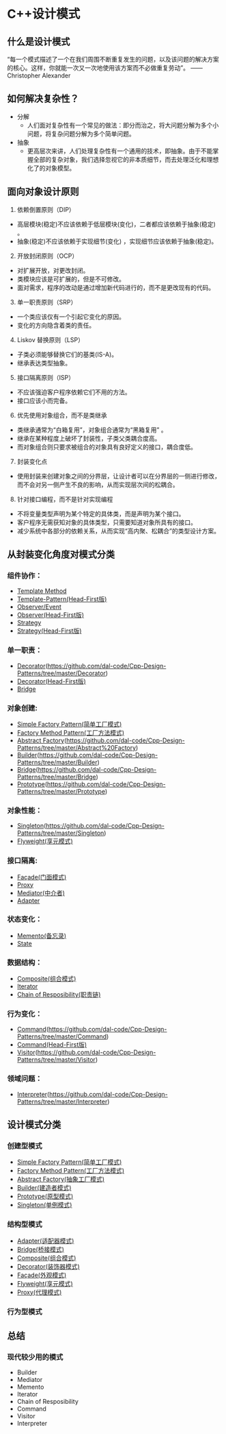 # C++设计模式

## 什么是设计模式
“每一个模式描述了一个在我们周围不断重复发生的问题，以及该问题的解决方案的核心。这样，你就能一次又一次地使用该方案而不必做重复劳动”。
——Christopher Alexander

## 如何解决复杂性？
+ 分解
  + 人们面对复杂性有一个常见的做法：即分而治之，将大问题分解为多个小问题，将复杂问题分解为多个简单问题。
+ 抽象
  + 更高层次来讲，人们处理复杂性有一个通用的技术，即抽象。由于不能掌握全部的复杂对象，我们选择忽视它的非本质细节，而去处理泛化和理想化了的对象模型。
  
  
## 面向对象设计原则
1. 依赖倒置原则（DIP）
  + 高层模块(稳定)不应该依赖于低层模块(变化)，二者都应该依赖于抽象(稳定) 。
  + 抽象(稳定)不应该依赖于实现细节(变化) ，实现细节应该依赖于抽象(稳定)。
2. 开放封闭原则（OCP）
  + 对扩展开放，对更改封闭。
  + 类模块应该是可扩展的，但是不可修改。
  + 面对需求，程序的改动是通过增加新代码进行的，而不是更改现有的代码。
3. 单一职责原则（SRP）
  + 一个类应该仅有一个引起它变化的原因。
  + 变化的方向隐含着类的责任。
4. Liskov 替换原则（LSP）
  + 子类必须能够替换它们的基类(IS-A)。
  + 继承表达类型抽象。
5. 接口隔离原则（ISP）
  + 不应该强迫客户程序依赖它们不用的方法。
  + 接口应该小而完备。
6. 优先使用对象组合，而不是类继承
  + 类继承通常为“白箱复用”，对象组合通常为“黑箱复用” 。
  + 继承在某种程度上破坏了封装性，子类父类耦合度高。
  + 而对象组合则只要求被组合的对象具有良好定义的接口，耦合度低。
7. 封装变化点
  + 使用封装来创建对象之间的分界层，让设计者可以在分界层的一侧进行修改，而不会对另一侧产生不良的影响，从而实现层次间的松耦合。
8. 针对接口编程，而不是针对实现编程
  + 不将变量类型声明为某个特定的具体类，而是声明为某个接口。
  + 客户程序无需获知对象的具体类型，只需要知道对象所具有的接口。
  + 减少系统中各部分的依赖关系，从而实现“高内聚、松耦合”的类型设计方案。

## 从封装变化角度对模式分类
### 组件协作：
+ [Template Method](https://github.com/dal-code/Cpp-Design-Patterns/tree/master/Template%20Method)
+ [Template-Pattern(Head-First版)](https://github.com/dal-code/Cpp-Design-Patterns/tree/master/Template-Pattern)
+ [Observer/Event](https://github.com/dal-code/Cpp-Design-Patterns/tree/master/Observer)
+ [Observer(Head-First版)](https://github.com/dal-code/Cpp-Design-Patterns/tree/master/Observer-Pattern)
+ [Strategy](https://github.com/dal-code/Cpp-Design-Patterns/tree/master/Strategy)
+ [Strategy(Head-First版)](https://github.com/dal-code/Cpp-Design-Patterns/tree/master/Strategy-Pattern)
### 单一职责：
+ [Decorator](装饰器模式)(https://github.com/dal-code/Cpp-Design-Patterns/tree/master/Decorator)
+ [Decorator(Head-First版)](https://github.com/dal-code/Cpp-Design-Patterns/tree/master/Decorator-Pattern)
+ [Bridge](https://github.com/dal-code/Cpp-Design-Patterns/tree/master/Bridge)
### 对象创建:
+ [Simple Factory Pattern(简单工厂模式)](https://github.com/dal-code/Cpp-Design-Patterns/tree/main/Factory%20Pattern)
+ [Factory Method Pattern(工厂方法模式)](https://github.com/dal-code/Cpp-Design-Patterns/tree/main/Factory-Method-Pattern)
+ [Abstract Factory](抽象工厂模式)(https://github.com/dal-code/Cpp-Design-Patterns/tree/master/Abstract%20Factory)
+ [Builder](建造者模式)(https://github.com/dal-code/Cpp-Design-Patterns/tree/master/Builder)
+ [Bridge](桥接模式)(https://github.com/dal-code/Cpp-Design-Patterns/tree/master/Bridge)
+ [Prototype](原型模式)(https://github.com/dal-code/Cpp-Design-Patterns/tree/master/Prototype)
### 对象性能：
+ [Singleton](单例模式)(https://github.com/dal-code/Cpp-Design-Patterns/tree/master/Singleton)
+ [Flyweight(享元模式)](https://github.com/dal-code/Cpp-Design-Patterns/tree/master/Flyweight)
### 接口隔离:
+ [Façade(门面模式)](https://github.com/dal-code/Cpp-Design-Patterns/tree/master/Facade)
+ [Proxy](https://github.com/dal-code/Cpp-Design-Patterns/tree/master/Proxy)
+ [Mediator(中介者)](https://github.com/dal-code/Cpp-Design-Patterns/tree/master/Mediator)
+ [Adapter](https://github.com/dal-code/Cpp-Design-Patterns/tree/master/Adapter)
### 状态变化：
+ [Memento(备忘录)](https://github.com/dal-code/Cpp-Design-Patterns/tree/master/Memento)
+ [State](https://github.com/dal-code/Cpp-Design-Patterns/tree/master/State)
### 数据结构：
+ [Composite(组合模式)](https://github.com/dal-code/Cpp-Design-Patterns/tree/master/Composite)
+ [Iterator](https://github.com/dal-code/Cpp-Design-Patterns/tree/master/Iterator)
+ [Chain of Resposibility(职责链)](https://github.com/dal-code/Cpp-Design-Patterns/tree/master/Chain%20of%20Resposibility)
### 行为变化：
+ [Command](命令模式)(https://github.com/dal-code/Cpp-Design-Patterns/tree/master/Command)
+ [Command(Head-First版)](https://github.com/dal-code/Cpp-Design-Patterns/tree/master/Command-Pattern)
+ [Visitor]()(https://github.com/dal-code/Cpp-Design-Patterns/tree/master/Visitor)
### 领域问题：
+ [Interpreter](解释器模式)(https://github.com/dal-code/Cpp-Design-Patterns/tree/master/Interpreter)

## 设计模式分类
### 创建型模式
+ [Simple Factory Pattern(简单工厂模式)](https://github.com/dal-code/Cpp-Design-Patterns/tree/main/Factory%20Pattern)
+ [Factory Method Pattern(工厂方法模式)](https://github.com/dal-code/Cpp-Design-Patterns/tree/main/Factory-Method-Pattern)
+ [Abstract Factory(抽象工厂模式)](https://github.com/dal-code/Cpp-Design-Patterns/tree/master/Abstract%20Factory)
+ [Builder(建造者模式)](https://github.com/dal-code/Cpp-Design-Patterns/tree/master/Builder)
+ [Prototype(原型模式)](https://github.com/dal-code/Cpp-Design-Patterns/tree/master/Prototype)
+ [Singleton(单例模式)](https://github.com/dal-code/Cpp-Design-Patterns/tree/master/Singleton)
### 结构型模式
+ [Adapter(适配器模式)](https://github.com/dal-code/Cpp-Design-Patterns/tree/master/Adapter)
+ [Bridge(桥接模式)](https://github.com/dal-code/Cpp-Design-Patterns/tree/master/Bridge)
+ [Composite(组合模式)](https://github.com/dal-code/Cpp-Design-Patterns/tree/master/Composite)
+ [Decorator(装饰器模式)](https://github.com/dal-code/Cpp-Design-Patterns/tree/master/Decorator-Pattern)
+ [Façade(外观模式)](https://github.com/dal-code/Cpp-Design-Patterns/tree/master/Facade)
+ [Flyweight(享元模式)](https://github.com/dal-code/Cpp-Design-Patterns/tree/master/Flyweight)
+ [Proxy(代理模式)](https://github.com/dal-code/Cpp-Design-Patterns/tree/master/Proxy)
### 行为型模式


## 总结
### 现代较少用的模式
+ Builder
+ Mediator
+ Memento
+ Iterator
+ Chain of Resposibility
+ Command
+ Visitor
+ Interpreter
